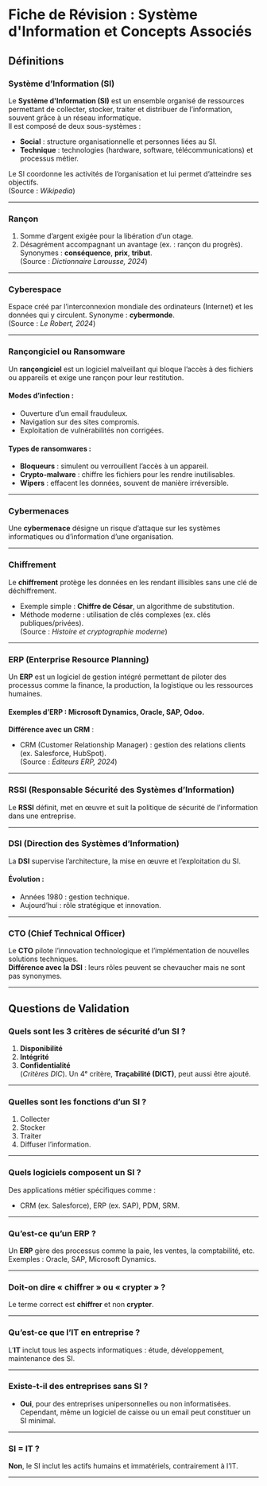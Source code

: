 # Fiche de Révision : Système d'Information et Concepts Associés

## Définitions

### Système d’Information (SI)

Le **Système d'Information (SI)** est un ensemble organisé de ressources permettant de collecter, stocker, traiter et distribuer de l’information, souvent grâce à un réseau informatique.  
Il est composé de deux sous-systèmes :

- **Social** : structure organisationnelle et personnes liées au SI.
- **Technique** : technologies (hardware, software, télécommunications) et processus métier.

Le SI coordonne les activités de l’organisation et lui permet d’atteindre ses objectifs.  
(Source : _Wikipedia_)

---

### Rançon

1. Somme d’argent exigée pour la libération d’un otage.
2. Désagrément accompagnant un avantage (ex. : rançon du progrès).  
   Synonymes : **conséquence**, **prix**, **tribut**.  
   (Source : _Dictionnaire Larousse, 2024_)

---

### Cyberespace

Espace créé par l’interconnexion mondiale des ordinateurs (Internet) et les données qui y circulent. Synonyme : **cybermonde**.  
(Source : _Le Robert, 2024_)

---

### Rançongiciel ou Ransomware

Un **rançongiciel** est un logiciel malveillant qui bloque l’accès à des fichiers ou appareils et exige une rançon pour leur restitution.

#### Modes d’infection :

- Ouverture d’un email frauduleux.
- Navigation sur des sites compromis.
- Exploitation de vulnérabilités non corrigées.

#### Types de ransomwares :

- **Bloqueurs** : simulent ou verrouillent l’accès à un appareil.
- **Crypto-malware** : chiffre les fichiers pour les rendre inutilisables.
- **Wipers** : effacent les données, souvent de manière irréversible.

---

### Cybermenaces

Une **cybermenace** désigne un risque d’attaque sur les systèmes informatiques ou d’information d’une organisation.

---

### Chiffrement

Le **chiffrement** protège les données en les rendant illisibles sans une clé de déchiffrement.

- Exemple simple : **Chiffre de César**, un algorithme de substitution.
- Méthode moderne : utilisation de clés complexes (ex. clés publiques/privées).  
  (Source : _Histoire et cryptographie moderne_)

---

### ERP (Enterprise Resource Planning)

Un **ERP** est un logiciel de gestion intégré permettant de piloter des processus comme la finance, la production, la logistique ou les ressources humaines.

#### Exemples d’ERP : Microsoft Dynamics, Oracle, SAP, Odoo.

**Différence avec un CRM** :

- CRM (Customer Relationship Manager) : gestion des relations clients (ex. Salesforce, HubSpot).  
  (Source : _Éditeurs ERP, 2024_)

---

### RSSI (Responsable Sécurité des Systèmes d’Information)

Le **RSSI** définit, met en œuvre et suit la politique de sécurité de l’information dans une entreprise.

---

### DSI (Direction des Systèmes d’Information)

La **DSI** supervise l’architecture, la mise en œuvre et l’exploitation du SI.

#### Évolution :

- Années 1980 : gestion technique.
- Aujourd’hui : rôle stratégique et innovation.

---

### CTO (Chief Technical Officer)

Le **CTO** pilote l’innovation technologique et l’implémentation de nouvelles solutions techniques.  
**Différence avec la DSI** : leurs rôles peuvent se chevaucher mais ne sont pas synonymes.

---

## Questions de Validation

### Quels sont les 3 critères de sécurité d’un SI ?

1. **Disponibilité**
2. **Intégrité**
3. **Confidentialité**  
   (_Critères DIC_). Un 4ᵉ critère, **Traçabilité (DICT)**, peut aussi être ajouté.

---

### Quelles sont les fonctions d’un SI ?

1. Collecter
2. Stocker
3. Traiter
4. Diffuser l’information.

---

### Quels logiciels composent un SI ?

Des applications métier spécifiques comme :

- CRM (ex. Salesforce), ERP (ex. SAP), PDM, SRM.

---

### Qu’est-ce qu’un ERP ?

Un **ERP** gère des processus comme la paie, les ventes, la comptabilité, etc.  
Exemples : Oracle, SAP, Microsoft Dynamics.

---

### Doit-on dire « chiffrer » ou « crypter » ?

Le terme correct est **chiffrer** et non **crypter**.

---

### Qu’est-ce que l’IT en entreprise ?

L’**IT** inclut tous les aspects informatiques : étude, développement, maintenance des SI.

---

### Existe-t-il des entreprises sans SI ?

- **Oui**, pour des entreprises unipersonnelles ou non informatisées.  
  Cependant, même un logiciel de caisse ou un email peut constituer un SI minimal.

---

### SI = IT ?

**Non**, le SI inclut les actifs humains et immatériels, contrairement à l’IT.

---
